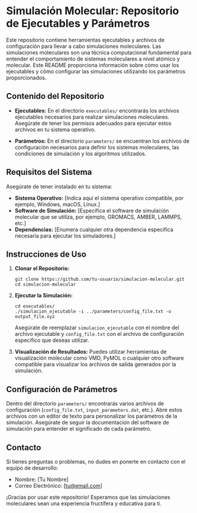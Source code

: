 # Simulación Molecular: Repositorio de Ejecutables y Parámetros

Este repositorio contiene herramientas ejecutables y archivos de configuración para llevar a cabo simulaciones moleculares. Las simulaciones moleculares son una técnica computacional fundamental para entender el comportamiento de sistemas moleculares a nivel atómico y molecular. Este README proporciona información sobre cómo usar los ejecutables y cómo configurar las simulaciones utilizando los parámetros proporcionados.

## Contenido del Repositorio

- **Ejecutables:** En el directorio `executables/` encontrarás los archivos ejecutables necesarios para realizar simulaciones moleculares. Asegúrate de tener los permisos adecuados para ejecutar estos archivos en tu sistema operativo.

- **Parámetros:** En el directorio `parameters/` se encuentran los archivos de configuración necesarios para definir los sistemas moleculares, las condiciones de simulación y los algoritmos utilizados.

## Requisitos del Sistema

Asegúrate de tener instalado en tu sistema:

- **Sistema Operativo:** [Indica aquí el sistema operativo compatible, por ejemplo, Windows, macOS, Linux.]
- **Software de Simulación:** [Especifica el software de simulación molecular que se utiliza, por ejemplo, GROMACS, AMBER, LAMMPS, etc.]
- **Dependencias:** [Enumera cualquier otra dependencia específica necesaria para ejecutar los simuladores.]

## Instrucciones de Uso

1. **Clonar el Repositorio:**
   ```
   git clone https://github.com/tu-usuario/simulacion-molecular.git
   cd simulacion-molecular
   ```

2. **Ejecutar la Simulación:**
   ```
   cd executables/
   ./simulacion_ejecutable -i ../parameters/config_file.txt -o output_file.xyz
   ```
   Asegúrate de reemplazar `simulacion_ejecutable` con el nombre del archivo ejecutable y `config_file.txt` con el archivo de configuración específico que deseas utilizar.

3. **Visualización de Resultados:**
   Puedes utilizar herramientas de visualización molecular como VMD, PyMOL o cualquier otro software compatible para visualizar los archivos de salida generados por la simulación.

## Configuración de Parámetros

Dentro del directorio `parameters/` encontrarás varios archivos de configuración (`config_file.txt`, `input_parameters.dat`, etc.). Abre estos archivos con un editor de texto para personalizar los parámetros de la simulación. Asegúrate de seguir la documentación del software de simulación para entender el significado de cada parámetro.

<!--## Contribuciones

Si deseas contribuir a este repositorio, por favor, sigue estas pautas:

1. Realiza un fork del repositorio.
2. Crea una rama específica para tu contribución (`git checkout -b feature/nueva-caracteristica`).
3. Realiza tus cambios y haz commit con mensajes descriptivos (`git commit -m "Agrega nueva característica"`).
4. Haz push a tu rama (`git push origin feature/nueva-caracteristica`).
5. Crea un pull request detallando tus cambios y por qué deben ser fusionados.
-->

## Contacto

Si tienes preguntas o problemas, no dudes en ponerte en contacto con el equipo de desarrollo:

- Nombre: [Tu Nombre]
- Correo Electrónico: [tu@email.com]

¡Gracias por usar este repositorio! Esperamos que las simulaciones moleculares sean una experiencia fructífera y educativa para ti.
